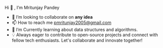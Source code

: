  Hi 👋 , I’m Mritunjay Pandey
- 💞️ I’m looking to collaborate on **any idea**
- 📫 How to reach me pmritunjay2005@gmail.com
- 🌱 I’m Currently learning about data structures and algorithms.
- 💡 Always eager to contribute to open-source projects and connect with fellow tech enthusiasts. Let's collaborate and innovate together!


